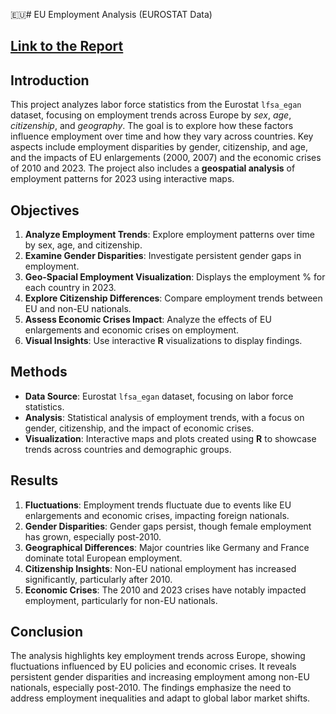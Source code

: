 🇪🇺# EU Employment Analysis (EUROSTAT Data)

## [Link to the Report](https://davidebittelli.com/wp-content/uploads/2024/12/EmploymentAnalysisEUROSTAT.html)

## Introduction

This project analyzes labor force statistics from the Eurostat `lfsa_egan` dataset, focusing on employment trends across Europe by *sex*, *age*, *citizenship*, and *geography*.
The goal is to explore how these factors influence employment over time and how they vary across countries.
Key aspects include employment disparities by gender, citizenship, and age, and the impacts of EU enlargements (2000, 2007) and the economic crises of 2010 and 2023.
The project also includes a **geospatial analysis** of employment patterns for 2023 using interactive maps.

## Objectives

1.  **Analyze Employment Trends**: Explore employment patterns over time by sex, age, and citizenship.
2.  **Examine Gender Disparities**: Investigate persistent gender gaps in employment.
3.  **Geo-Spacial Employment Visualization**: Displays the employment % for each country in 2023.
4.  **Explore Citizenship Differences**: Compare employment trends between EU and non-EU nationals.
5.  **Assess Economic Crises Impact**: Analyze the effects of EU enlargements and economic crises on employment.
6.  **Visual Insights**: Use interactive **R** visualizations to display findings.

## Methods

-   **Data Source**: Eurostat `lfsa_egan` dataset, focusing on labor force statistics.
-   **Analysis**: Statistical analysis of employment trends, with a focus on gender, citizenship, and the impact of economic crises.
-   **Visualization**: Interactive maps and plots created using **R** to showcase trends across countries and demographic groups.

## Results

1.  **Fluctuations**: Employment trends fluctuate due to events like EU enlargements and economic crises, impacting foreign nationals.
2.  **Gender Disparities**: Gender gaps persist, though female employment has grown, especially post-2010.
3.  **Geographical Differences**: Major countries like Germany and France dominate total European employment.
4.  **Citizenship Insights**: Non-EU national employment has increased significantly, particularly after 2010.
5.  **Economic Crises**: The 2010 and 2023 crises have notably impacted employment, particularly for non-EU nationals.

## Conclusion

The analysis highlights key employment trends across Europe, showing fluctuations influenced by EU policies and economic crises.
It reveals persistent gender disparities and increasing employment among non-EU nationals, especially post-2010.
The findings emphasize the need to address employment inequalities and adapt to global labor market shifts.
